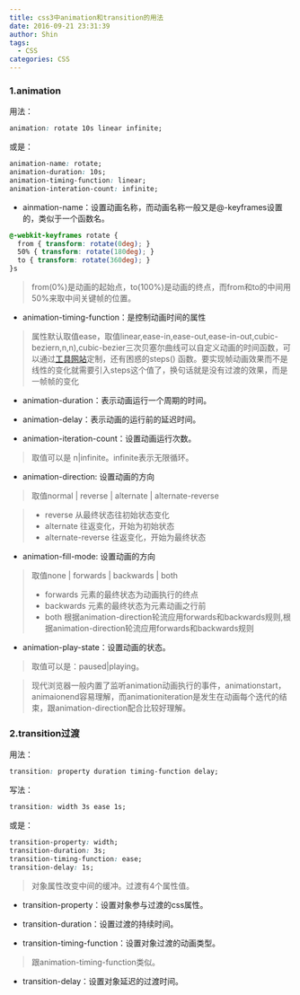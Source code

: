 ```yaml
---
title: css3中animation和transition的用法
date: 2016-09-21 23:31:39
author: Shin
tags:
  - CSS
categories: CSS
---
```

### 1.animation 

用法：

```css
animation: rotate 10s linear infinite;
```

或是：

```css
animation-name: rotate;
animation-duration: 10s;
animation-timing-function: linear;
animation-interation-count: infinite;
```

* ainmation-name：设置动画名称，而动画名称一般又是@-keyframes设置的，类似于一个函数名。

```css
@-webkit-keyframes rotate {
  from { transform: rotate(0deg); }
  50% { transform: rotate(180deg); }
  to { transform: rotate(360deg); }
}s
```

> from(0%)是动画的起始点，to(100%)是动画的终点，而from和to的中间用50%来取中间关键帧的位置。

* animation-timing-function：是控制动画时间的属性

> 属性默认取值ease，取值linear,ease-in,ease-out,ease-in-out,cubic-beziern,n,n),cubic-bezier三次贝塞尔曲线可以自定义动画的时间函数，可以通过[工具网站](http://cubic-bezier.com/)定制，还有困惑的steps() 函数。要实现帧动画效果而不是线性的变化就需要引入steps这个值了，换句话就是没有过渡的效果，而是一帧帧的变化

* animation-duration：表示动画运行一个周期的时间。

* animation-delay：表示动画的运行前的延迟时间。

* animation-iteration-count：设置动画运行次数。

>取值可以是 n|infinite。infinite表示无限循环。

* animation-direction: 设置动画的方向

>取值normal | reverse | alternate | alternate-reverse

>+ reverse 从最终状态往初始状态变化
>+ alternate 往返变化，开始为初始状态
>+ alternate-reverse 往返变化，开始为最终状态

* animation-fill-mode: 设置动画的方向

>取值none | forwards | backwards | both
>- forwards 元素的最终状态为动画执行的终点
>- backwards 元素的最终状态为元素动画之行前
>- both 根据animation-direction轮流应用forwards和backwards规则,根据animation-direction轮流应用forwards和backwards规则

* animation-play-state：设置动画的状态。

>取值可以是：paused|playing。

>现代浏览器一般内置了监听animation动画执行的事件，animationstart，animaionend容易理解，而animationiteration是发生在动画每个迭代的结束，跟animation-direction配合比较好理解。

### 2.transition过渡

用法：

```css
transition: property duration timing-function delay;
```

写法：

```css
transition: width 3s ease 1s;
```

或是：

```css
transition-property: width;
transition-duration: 3s;
transition-timing-function: ease;
transition-delay: 1s;
```

>对象属性改变中间的缓冲。过渡有4个属性值。

* transition-property：设置对象参与过渡的css属性。

* transition-duration：设置过渡的持续时间。

* transition-timing-function：设置对象过渡的动画类型。

>跟animation-timing-function类似。

* transition-delay：设置对象延迟的过渡时间。

